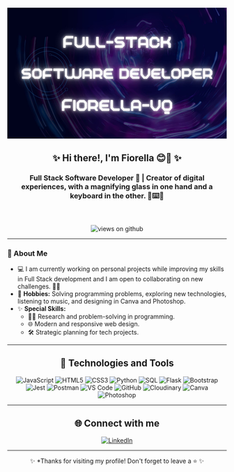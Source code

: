 <p align="center">
  <img src="https://github.com/Fiorella-vq/Fiorella-vq/blob/f23b920428221d056448f8f15e2974c4e692984e/1.jpg?raw=true" width="800" height="300">
</p>

<h2 align="center">✨ Hi there!, I'm Fiorella 😊👋 ✨</h2>
<h3 align="center">Full Stack Software Developer 🚀 | Creator of digital experiences, with a magnifying glass in one hand and a keyboard in the other. 🔎⌨️🌟</h3>

<p align="center">
  <a href="https://github.com/aFiorella" target="_blank">
   
  </a>
  <br><br>
  <img src="https://komarev.com/ghpvc/?username=aFiorella&label=Visits&color=brightgreen&style=for-the-badge" alt="views on github" />
</p>

---

### 🌟 About Me
- 💻 I am currently working on personal projects while improving my skills in Full Stack development and I am open to collaborating on new challenges. 💪🏻
- 🎨 **Hobbies:** Solving programming problems, exploring new technologies, listening to music, and designing in Canva and Photoshop.
- ✨ **Special Skills:**  
  - 🚀👀 Research and problem-solving in programming.  
  - 🌐 Modern and responsive web design.  
  - 🛠️ Strategic planning for tech projects.

---

<h2 align="center">🚀 Technologies and Tools</h2>

<div align="center">
  <!-- Programming Languages -->
  <img src="https://img.shields.io/badge/JavaScript-F7DF1E?style=for-the-badge&logo=javascript&logoColor=black" alt="JavaScript" />
  <img src="https://img.shields.io/badge/HTML5-E34F26?style=for-the-badge&logo=html5&logoColor=white" alt="HTML5" />
  <img src="https://img.shields.io/badge/CSS3-1572B6?style=for-the-badge&logo=css3&logoColor=white" alt="CSS3" />
  <img src="https://img.shields.io/badge/Python-3776AB?style=for-the-badge&logo=python&logoColor=white" alt="Python" />
  <img src="https://img.shields.io/badge/SQL-4479A1?style=for-the-badge&logo=postgresql&logoColor=white" alt="SQL" />
  
  <!-- Frameworks and Libraries -->
  <img src="https://img.shields.io/badge/Flask-000000?style=for-the-badge&logo=flask&logoColor=white" alt="Flask" />
  <img src="https://img.shields.io/badge/Bootstrap-7952B3?style=for-the-badge&logo=bootstrap&logoColor=white" alt="Bootstrap" />
  <img src="https://img.shields.io/badge/Jest-C21325?style=for-the-badge&logo=jest&logoColor=white" alt="Jest" />

  <!-- Tools -->
  <img src="https://img.shields.io/badge/Postman-FF6C37?style=for-the-badge&logo=postman&logoColor=white" alt="Postman" />
  <img src="https://img.shields.io/badge/VS_Code-007ACC?style=for-the-badge&logo=visual-studio-code&logoColor=white" alt="VS Code" />
  <img src="https://img.shields.io/badge/GitHub-181717?style=for-the-badge&logo=github&logoColor=white" alt="GitHub" />
  <img src="https://img.shields.io/badge/Cloudinary-00BFFF?style=for-the-badge&logo=cloudinary&logoColor=white" alt="Cloudinary" />
  <img src="https://img.shields.io/badge/Canva-00C4CC?style=for-the-badge&logo=canva&logoColor=white" alt="Canva" />
  <img src="https://img.shields.io/badge/Photoshop-31A8FF?style=for-the-badge&logo=adobe-photoshop&logoColor=white" alt="Photoshop" />
</div>

---

<h2 align="center">🌐 Connect with me</h2>

<div align="center">
  <a href="https://www.linkedin.com/in/fiorella-viscardi-quagliata" target="_blank">
    <img src="https://img.shields.io/badge/linkedin-%230077B5.svg?&style=for-the-badge&logo=linkedin&logoColor=white" alt="LinkedIn" />
  </a>
</div>

---

<p align="center">✨ *Thanks for visiting my profile! Don't forget to leave a ⭐ ✨</p>



